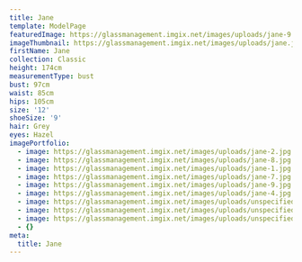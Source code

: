 ```yaml
---
title: Jane
template: ModelPage
featuredImage: https://glassmanagement.imgix.net/images/uploads/jane-9.jpg
imageThumbnail: https://glassmanagement.imgix.net/images/uploads/jane.jpg
firstName: Jane
collection: Classic
height: 174cm
measurementType: bust
bust: 97cm
waist: 85cm
hips: 105cm
size: '12'
shoeSize: '9'
hair: Grey
eyes: Hazel
imagePortfolio:
  - image: https://glassmanagement.imgix.net/images/uploads/jane-2.jpg
  - image: https://glassmanagement.imgix.net/images/uploads/jane-8.jpg
  - image: https://glassmanagement.imgix.net/images/uploads/jane-1.jpg
  - image: https://glassmanagement.imgix.net/images/uploads/jane-7.jpg
  - image: https://glassmanagement.imgix.net/images/uploads/jane-9.jpg
  - image: https://glassmanagement.imgix.net/images/uploads/jane-4.jpg
  - image: https://glassmanagement.imgix.net/images/uploads/unspecified-copy-5.jpg
  - image: https://glassmanagement.imgix.net/images/uploads/unspecified-copy.jpg
  - image: https://glassmanagement.imgix.net/images/uploads/unspecified-copy-6.jpg
  - {}
meta:
  title: Jane
---
```


